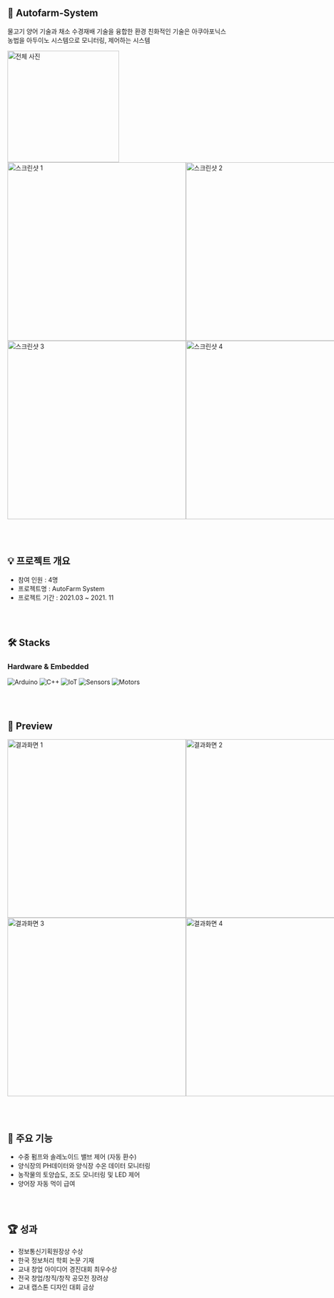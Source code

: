 ## 🌳 Autofarm-System
물고기 양어 기술과 채소 수경재배 기술을 융합한 환경 친화적인 기술은 아쿠아포닉스 농법을 아두이노 시스템으로 모니터링, 제어하는 시스템

<img src="https://user-images.githubusercontent.com/82020828/223026742-170a2b3c-818a-4f50-8703-2e647f6abf3b.png" width="250" alt="전체 사진">
<div style="display: flex; justify-content: space-around; align-items: center;">
  <img src="https://user-images.githubusercontent.com/82020828/223025471-a7febf62-de60-4f4a-87c1-7c9dd93af3a7.png" width="400" alt="스크린샷 1">
  <img src="https://user-images.githubusercontent.com/82020828/223025491-23732bda-7198-4c0a-819c-08e0cb8e99f4.png" width="400" alt="스크린샷 2">
</div>
<div style="display: flex; justify-content: space-around; align-items: center;">
  <img src="https://user-images.githubusercontent.com/82020828/223025506-1e766f66-5005-4a6d-b1f1-0b62f5dec90a.png" width="400" alt="스크린샷 3">
  <img src="https://user-images.githubusercontent.com/82020828/223025524-0c3c578c-74eb-4940-a8c6-244abb9ea5f3.png" width="400" alt="스크린샷 4">
</div>

<br><br>


## 💡 프로젝트 개요
- 참여 인원 : 4명
- 프로젝트명 : AutoFarm System
- 프로젝트 기간 : 2021.03 ~ 2021. 11


<br><br>

## 🛠️ Stacks 
### Hardware & Embedded
![Arduino](https://img.shields.io/badge/Arduino-00878F?style=for-the-badge&logo=arduino&logoColor=white)
![C++](https://img.shields.io/badge/C%2B%2B-00599C?style=for-the-badge&logo=c%2B%2B&logoColor=white)
![IoT](https://img.shields.io/badge/IoT-00B2B2?style=for-the-badge&logo=internet-of-things&logoColor=white)
![Sensors](https://img.shields.io/badge/Sensors-F8A229?style=for-the-badge&logoColor=white)
![Motors](https://img.shields.io/badge/Motors-4A90E2?style=for-the-badge&logoColor=white)

<br><br>

## 📸 Preview
<div style="display: flex; justify-content: space-around; align-items: center;">
  <img src="https://user-images.githubusercontent.com/82020828/223026337-06da055c-057d-4003-a932-f0c207904369.png" width="400" alt="결과화면 1">
  <img src="https://user-images.githubusercontent.com/82020828/223026360-c88ab2c0-d44b-49c2-86c1-9ea4445510af.png" width="400" alt="결과화면 2">
</div>
<div style="display: flex; justify-content: space-around; align-items: center;">
  <img src="https://user-images.githubusercontent.com/82020828/223026400-ad5efcbe-9adb-4148-a04b-7e48fce495a4.png" width="400" alt="결과화면 3">
  <img src="https://user-images.githubusercontent.com/82020828/223026421-42e7f09a-3540-4224-a0fc-3797fc690cdc.png" width="400" alt="결과화면 4">
  <img src="https://user-images.githubusercontent.com/82020828/223026434-e6726583-d088-4004-b733-69d94d37bf4b.png" width="400" alt="결과화면 5">
</div>

<br><br>

## 🚀 주요 기능
- 수중 펌프와 솔레노이드 밸브 제어 (자동 환수)
- 양식장의 PH데이터와 양식장 수온 데이터 모니터링
- 농작물의 토양습도, 조도 모니터링 및 LED 제어
- 양어장 자동 먹이 급여

<br><br>

## 🏆 성과
- 정보통신기획원장상 수상
- 한국 정보처리 학회 논문 기재
- 교내 창업 아이디어 경진대회 최우수상
- 전국 창업/창직/창작 공모전 장려상
- 교내 캡스톤 디자인 대회 금상
